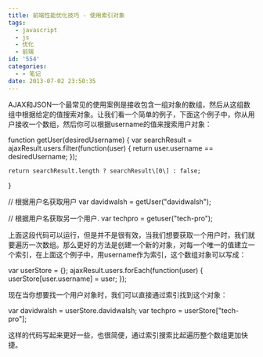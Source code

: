 ```yaml
---
title: 前端性能优化技巧 - 使用索引对象
tags:
  - javascript
  - js
  - 优化
  - 前端
id: '554'
categories:
  - - 笔记
date: 2013-07-02 23:50:35
---
```


AJAX和JSON一个最常见的使用案例是接收包含一组对象的数组，然后从这组数组中根据给定的值搜索对象。让我们看一个简单的例子，下面这个例子中，你从用户接收一个数组，然后你可以根据username的值来搜索用户对象：

function getUser(desiredUsername) {
    var searchResult = ajaxResult.users.filter(function(user) {
        return user.username == desiredUsername;
    });
 
    return searchResult.length ? searchResult\[0\] : false;
}
 
// 根据用户名获取用户
var davidwalsh = getUser("davidwalsh");
 
// 根据用户名获取另一个用户.
var techpro = getuser("tech-pro");

上面这段代码可以运行，但是并不是很有效，当我们想要获取一个用户时，我们就要遍历一次数组。那么更好的方法是创建一个新的对象，对每一个唯一的值建立一个索引，在上面这个例子中，用username作为索引，这个数组对象可以写成：

var userStore = {};
ajaxResult.users.forEach(function(user) {
    userStore\[user.username\] = user;
});

现在当你想要找一个用户对象时，我们可以直接通过索引找到这个对象：

var davidwalsh = userStore.davidwalsh;
var techpro = userStore\["tech-pro"\];

这样的代码写起来更好一些，也很简便，通过索引搜索比起遍历整个数组更加快捷。